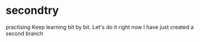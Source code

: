 # secondtry
practising 
Keep learning bit by bit.
Let's do it 
right now
I have just created a second branch

